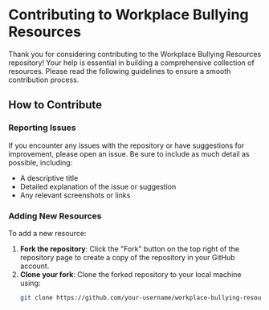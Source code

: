 # Contributing to Workplace Bullying Resources

Thank you for considering contributing to the Workplace Bullying Resources repository! Your help is essential in building a comprehensive collection of resources. Please read the following guidelines to ensure a smooth contribution process.

## How to Contribute

### Reporting Issues

If you encounter any issues with the repository or have suggestions for improvement, please open an issue. Be sure to include as much detail as possible, including:
- A descriptive title
- Detailed explanation of the issue or suggestion
- Any relevant screenshots or links

### Adding New Resources

To add a new resource:
1. **Fork the repository**: Click the "Fork" button on the top right of the repository page to create a copy of the repository in your GitHub account.
2. **Clone your fork**: Clone the forked repository to your local machine using:
   ```sh
   git clone https://github.com/your-username/workplace-bullying-resources.git
